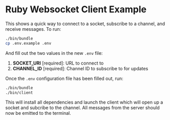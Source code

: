 # Ruby Websocket Client Example

This shows a quick way to connect to a socket, subscribe to a channel, and receive messages.  To run:

````zsh
./bin/bundle
cp .env.example .env
````

And fill out the two values in the new `.env` file:

1. **SOCKET_URI** [required]: URL to connect to
2. **CHANNEL_ID** [required]: Channel ID to subscribe to for updates

Once the `.env` configuration file has been filled out, run:

````zsh
./bin/bundle
./bin/client
````

This will install all dependencies and launch the client which will open up a socket and subcribe to the channel.  All messages from the server should now be emitted to the terminal.
